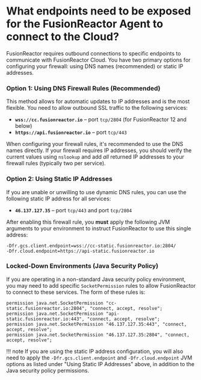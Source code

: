 # What endpoints need to be exposed for the FusionReactor Agent to connect to the Cloud?

FusionReactor requires outbound connections to specific endpoints to communicate with FusionReactor Cloud. You have two primary options for configuring your firewall: using DNS names (recommended) or static IP addresses.

### Option 1: Using DNS Firewall Rules (Recommended)

This method allows for automatic updates to IP addresses and is the most flexible. You need to allow outbound SSL traffic to the following services:

* **`wss://cc.fusionreactor.io`** – port `tcp/2804` (for FusionReactor 12 and below)
* **`https://api.fusionreactor.io`** – port `tcp/443`

When configuring your firewall rules, it's recommended to use the DNS names directly. If your firewall requires IP addresses, you should verify the current values using `nslookup` and add *all* returned IP addresses to your firewall rules (typically two per service).

### Option 2: Using Static IP Addresses 

If you are unable or unwilling to use dynamic DNS rules, you can use the following static IP address for all services:

* **`46.137.127.35`** – port `tcp/443` and port `tcp/2804`

After enabling this firewall rule, you **must** apply the following JVM arguments to your environment to instruct FusionReactor to use this single address:

```
-Dfr.gcs.client.endpoint=wss://cc-static.fusionreactor.io:2804/
-Dfr.cloud.endpoint=https://api-static.fusionreactor.io
```

### Locked-Down Environments (Java Security Policy)

If you are operating in a non-standard Java security policy environment, you may need to add specific `SocketPermission` rules to allow FusionReactor to connect to these services. The form of these rules is:

```
permission java.net.SocketPermission "cc-static.fusionreactor.io:2804", "connect, accept, resolve";
permission java.net.SocketPermission "api-static.fusionreactor.io:443", "connect, accept, resolve";
permission java.net.SocketPermission "46.137.127.35:443", "connect, accept, resolve";
permission java.net.SocketPermission "46.137.127.35:2804", "connect, accept, resolve";
```

!!! note
    If you are using the static IP address configuration, you will also need to apply the `-Dfr.gcs.client.endpoint` and `-Dfr.cloud.endpoint` JVM options as listed under "Using Static IP Addresses" above, in addition to the Java security policy permissions.